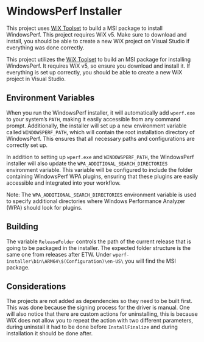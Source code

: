 # WindowsPerf Installer

This project uses [WiX Toolset](https://wixtoolset.org/) to build a MSI package to install WindowsPerf. This project requires WiX v5. Make sure to download and install, you should be able to create a new WiX project on Visual Studio if everything was done correctly.

This project utilizes the [WiX Toolset](https://wixtoolset.org/) to build an MSI package for installing WindowsPerf. It requires WiX v5, so ensure you download and install it. If everything is set up correctly, you should be able to create a new WiX project in Visual Studio.

## Environment Variables

When you run the WindowsPerf installer, it will automatically add `wperf.exe` to your system’s `PATH`, making it easily accessible from any command prompt. Additionally, the installer will set up a new environment variable called `WINDOWSPERF_PATH`, which will contain the root installation directory of WindowsPerf. This ensures that all necessary paths and configurations are correctly set up.

In addition to setting up `wperf.exe` and `WINDOWSPERF_PATH`, the WindowsPerf installer will also update the `WPA_ADDITIONAL_SEARCH_DIRECTORIES` environment variable. This variable will be configured to include the folder containing WindowsPerf WPA plugins, ensuring that these plugins are easily accessible and integrated into your workflow.

Note: The `WPA_ADDITIONAL_SEARCH_DIRECTORIES` environment variable is used to specify additional directories where Windows Performance Analyzer (WPA) should look for plugins.

## Building

The variable `ReleaseFolder` controls the path of the current release that is going to be packaged in the installer. The expected folder structure is the same one from releases after ETW. Under `wperf-installer\bin\ARM64\$(Configuration)\en-US\` you will find the MSI package.

## Considerations

The projects are not added as dependencies so they need to be built first. This was done because the signing process for the driver is manual. One will also notice that there are custom actions for uninstalling, this is because WiX does not allow you to repeat the action with two different parameters, during uninstall it had to be done before `InstallFinalize` and during installation it should be done after.
